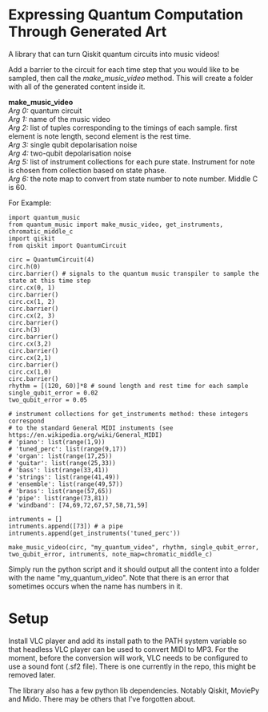 # Expressing Quantum Computation Through Generated Art

A library that can turn Qiskit quantum circuits into music videos!

Add a barrier to the circuit for each time step that you would like to be sampled, then call the _make_music_video_ method. This will create a folder with all of the generated content inside it.

**make_music_video**  
_Arg 0:_ quantum circuit  
_Arg 1:_ name of the music video  
_Arg 2:_ list of tuples corresponding to the timings of each sample. first element is note length, second element is the rest time.  
_Arg 3:_ single qubit depolarisation noise  
_Arg 4:_ two-qubit depolarisation noise  
_Arg 5:_ list of instrument collections for each pure state. Instrument for note is chosen from collection based on state phase.  
_Arg 6:_ the note map to convert from state number to note number. Middle C is 60.  


For Example:
```
import quantum_music
from quantum_music import make_music_video, get_instruments, chromatic_middle_c
import qiskit
from qiskit import QuantumCircuit

circ = QuantumCircuit(4)
circ.h(0)
circ.barrier() # signals to the quantum music transpiler to sample the state at this time step
circ.cx(0, 1)
circ.barrier()
circ.cx(1, 2)
circ.barrier()
circ.cx(2, 3)
circ.barrier()
circ.h(3)
circ.barrier()
circ.cx(3,2)
circ.barrier()
circ.cx(2,1)
circ.barrier()
circ.cx(1,0)
circ.barrier()
rhythm = [(120, 60)]*8 # sound length and rest time for each sample
single_qubit_error = 0.02
two_qubit_error = 0.05

# instrument collections for get_instruments method: these integers correspond 
# to the standard General MIDI instuments (see https://en.wikipedia.org/wiki/General_MIDI)
# 'piano': list(range(1,9))
# 'tuned_perc': list(range(9,17))
# 'organ': list(range(17,25))
# 'guitar': list(range(25,33))
# 'bass': list(range(33,41))
# 'strings': list(range(41,49))
# 'ensemble': list(range(49,57))
# 'brass': list(range(57,65))
# 'pipe': list(range(73,81))
# 'windband': [74,69,72,67,57,58,71,59]
                    
intruments = []
intruments.append([73]) # a pipe
intruments.append(get_instruments('tuned_perc'))

make_music_video(circ, "my_quantum_video", rhythm, single_qubit_error, two_qubit_error, intruments, note_map=chromatic_middle_c)
```

Simply run the python script and it should output all the content into a folder with the name "my_quantum_video". Note that there is an error that sometimes occurs when the name has numbers in it.

# Setup
Install VLC player and add its install path to the PATH system variable so that headless VLC player can be used to convert MIDI to MP3. For the moment, before the conversion will work, VLC needs to be configured to use a sound font (.sf2 file). There is one currently in the repo, this might be removed later.  
  
The library also has a few python lib dependencies. Notably Qiskit, MoviePy and Mido. There may be others that I've forgotten about.
